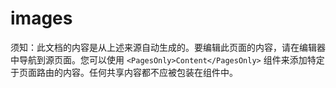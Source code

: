 # images

须知：此文档的内容是从上述来源自动生成的。要编辑此页面的内容，请在编辑器中导航到源页面。您可以使用 `<PagesOnly>Content</PagesOnly>` 组件来添加特定于页面路由的内容。任何共享内容都不应被包装在组件中。